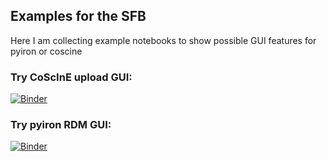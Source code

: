 ## Examples for the SFB
Here I am collecting example notebooks to show possible GUI features for pyiron or coscine

### Try CoScInE upload GUI:
[![Binder](https://mybinder.org/badge_logo.svg)](https://mybinder.org/v2/gh/niklassiemer/SFB_examples/HEAD?urlpath=voila%2Frender%2FCoScInE_API.ipynb)

### Try pyiron RDM GUI:
[![Binder](https://mybinder.org/badge_logo.svg)](https://mybinder.org/v2/gh/niklassiemer/SFB_examples/HEAD?urlpath=voila%2Frender%2Fpyiron_RDM.ipynb)

